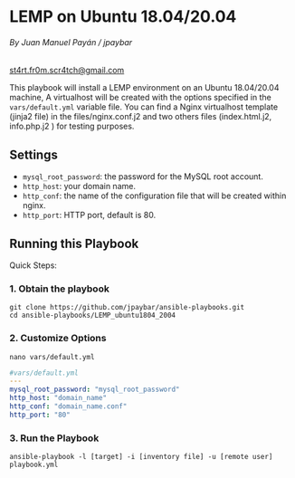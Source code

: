 # LEMP on Ubuntu 18.04/20.04

###### By Juan Manuel Payán / jpaybar

st4rt.fr0m.scr4tch@gmail.com

This playbook will install a LEMP environment on an Ubuntu 18.04/20.04 machine, 
A virtualhost will be created with the options specified in the `vars/default.yml` variable file. You can find a Nginx virtualhost template (jinja2 file) in the files/nginx.conf.j2 and two others files (index.html.j2, info.php.j2 ) for testing purposes.

## Settings

- `mysql_root_password`: the password for the MySQL root account.
- `http_host`: your domain name.
- `http_conf`: the name of the configuration file that will be created within nginx.
- `http_port`: HTTP port, default is 80.

## Running this Playbook

Quick Steps:

### 1. Obtain the playbook

```shell
git clone https://github.com/jpaybar/ansible-playbooks.git
cd ansible-playbooks/LEMP_ubuntu1804_2004
```

### 2. Customize Options

```shell
nano vars/default.yml
```

```yml
#vars/default.yml
---
mysql_root_password: "mysql_root_password"
http_host: "domain_name"
http_conf: "domain_name.conf"
http_port: "80"
```

### 3. Run the Playbook

```command
ansible-playbook -l [target] -i [inventory file] -u [remote user] playbook.yml
```
